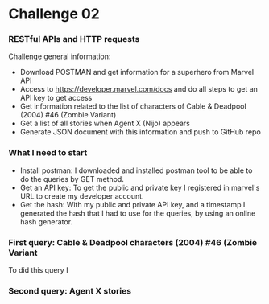 # Challenge 02
### RESTful APIs and HTTP requests

Challenge general information:

* Download POSTMAN and get information for a superhero from Marvel API
* Access to https://developer.marvel.com/docs and do all steps to get an API key to get access
* Get information related to the list of characters of Cable & Deadpool (2004) #46 (Zombie Variant)
* Get a list of all stories when Agent X (Nijo) appears
* Generate JSON document with this information and push to GitHub repo

### What I need to start

* Install postman: I downloaded and installed postman tool to be able to do the queries by GET method. 
* Get an API key: To get the public and private key I registered in marvel's URL to create my developer account.
* Get the hash: With my public and private API key, and a timestamp I generated the hash that I had to use for the queries, by using an online hash generator.


### First query: Cable & Deadpool characters (2004) #46 (Zombie Variant

To did this query I 

### Second query: Agent X stories


